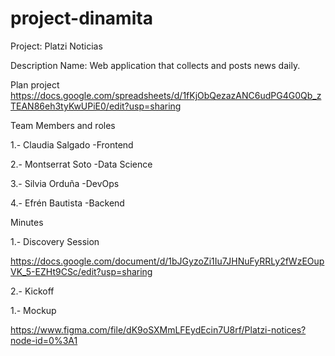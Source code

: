 # project-dinamita

Project: Platzi Noticias


Description Name: Web application that collects and posts news daily.


Plan project
https://docs.google.com/spreadsheets/d/1fKjObQezazANC6udPG4G0Qb_zTEAN86eh3tyKwUPiE0/edit?usp=sharing



Team Members and roles 

1.- Claudia Salgado   -Frontend

2.- Montserrat Soto    -Data Science

3.- Silvia Orduña    -DevOps

4.- Efrén Bautista    -Backend



Minutes

1.- Discovery Session

https://docs.google.com/document/d/1bJGyzoZi1Iu7JHNuFyRRLy2fWzEOupVK_5-EZHt9CSc/edit?usp=sharing



2.- Kickoff


1.- Mockup 

https://www.figma.com/file/dK9oSXMmLFEydEcin7U8rf/Platzi-notices?node-id=0%3A1